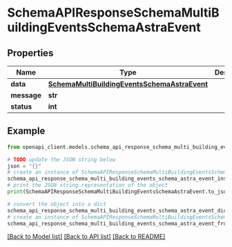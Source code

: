 # SchemaAPIResponseSchemaMultiBuildingEventsSchemaAstraEvent


## Properties

Name | Type | Description | Notes
------------ | ------------- | ------------- | -------------
**data** | [**SchemaMultiBuildingEventsSchemaAstraEvent**](SchemaMultiBuildingEventsSchemaAstraEvent.md) |  | [optional] 
**message** | **str** |  | [optional] 
**status** | **int** |  | [optional] 

## Example

```python
from openapi_client.models.schema_api_response_schema_multi_building_events_schema_astra_event import SchemaAPIResponseSchemaMultiBuildingEventsSchemaAstraEvent

# TODO update the JSON string below
json = "{}"
# create an instance of SchemaAPIResponseSchemaMultiBuildingEventsSchemaAstraEvent from a JSON string
schema_api_response_schema_multi_building_events_schema_astra_event_instance = SchemaAPIResponseSchemaMultiBuildingEventsSchemaAstraEvent.from_json(json)
# print the JSON string representation of the object
print(SchemaAPIResponseSchemaMultiBuildingEventsSchemaAstraEvent.to_json())

# convert the object into a dict
schema_api_response_schema_multi_building_events_schema_astra_event_dict = schema_api_response_schema_multi_building_events_schema_astra_event_instance.to_dict()
# create an instance of SchemaAPIResponseSchemaMultiBuildingEventsSchemaAstraEvent from a dict
schema_api_response_schema_multi_building_events_schema_astra_event_from_dict = SchemaAPIResponseSchemaMultiBuildingEventsSchemaAstraEvent.from_dict(schema_api_response_schema_multi_building_events_schema_astra_event_dict)
```
[[Back to Model list]](../README.md#documentation-for-models) [[Back to API list]](../README.md#documentation-for-api-endpoints) [[Back to README]](../README.md)


